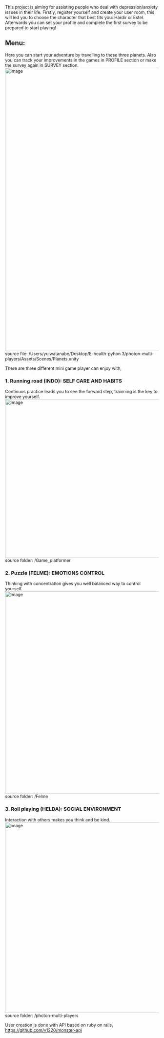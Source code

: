 This project is aiming for assisting people who deal with depression/anxiety issues in their life.
Firstly, register yourself and create your user room, this will led you to choose the character that best fits you: Hardir or Estel. Afterwards you can set your profile and complete the first survey to be prepared to start playing!
## Menu:  
Here you can start your adventure by travelling to these three planets. Also you can track your improvements in the games in PROFILE section or make the survey again in SURVEY section. 
<img width="929" alt="image" src="https://github.com/y1220/E-health-project/assets/42637947/ab1f6628-c157-40c3-9185-576dd84b047e">  
source file: /Users/yuiwatanabe/Desktop/E-health-pyhon 3/photon-multi-players/Assets/Scenes/Planets.unity

There are three different mini game player can enjoy with,
### 1. Running road (INDO): SELF CARE AND HABITS
   Continuos practice leads you to see the forward step, trainning is the key to improve yourself.  
   <img width="520" alt="image" src="https://github.com/y1220/E-health-project/assets/42637947/743264eb-d419-440a-85bf-8bb1a9ad4cf7">  
   source folder: /Game_platformer

### 2. Puzzle (FELME): EMOTIONS CONTROL
   Thinking with concentration gives you well balanced way to control yourself.  
   <img width="664" alt="image" src="https://github.com/y1220/E-health-project/assets/42637947/264e476e-cee4-4bba-a65b-e87594293df8">  
   source folder: /Felme

### 3. Roll playing (HELDA): SOCIAL ENVIRONMENT
   Interaction with others makes you think and be kind.  
   <img width="625" alt="image" src="https://github.com/y1220/E-health-project/assets/42637947/9152908c-5b9d-450e-8957-11335269ad1d">  
   source folder: /photon-multi-players

User creation is done with API based on ruby on rails,
https://github.com/y1220/monster-api






   

